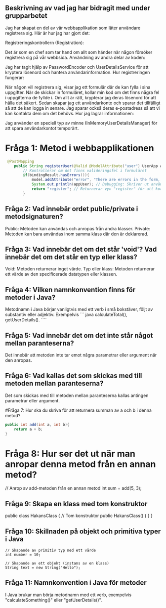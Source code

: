
## Beskrivning av vad jag har bidragit med under grupparbetet

Jag har skapat en del av vår webbapplikation som låter användare registrera sig. Här är hur jag har gjort det:

Registreringskontrollern (Registration):

Det är som en chef som tar hand om allt som händer när någon försöker registrera sig på vår webbsida.
Användning av andra delar av koden:

Jag har tagit hjälp av PasswordEncoder och UserDetailsService för att kryptera lösenord och hantera användarinformation.
Hur registreringen fungerar:

När någon vill registrera sig, visar jag ett formulär där de kan fylla i sina uppgifter.
När de skickar in formuläret, kollar min kod om det finns några fel i uppgifterna de fyllde i.
Om allt är rätt, krypterar jag deras lösenord för att hålla det säkert.
Sedan skapar jag ett användarkonto och sparar det tillfälligt så att de kan logga in senare.
Jag sparar också deras e-postadress så att vi kan kontakta dem om det behövs.
Hur jag lagrar informationen:

Jag använder en speciell typ av minne (InMemoryUserDetailsManager) för att spara användarkontot temporärt.

# Fråga 1: Metod i webbapplikationen
```java
 @PostMapping
    public String registerUser(@Valid @ModelAttribute("user") UserApp appUser, BindingResult bindingResult, Model model){
        // Kontrollerar om det finns valideringsfel i formuläret
        if(bindingResult.hasErrors()){
            model.addAttribute("error", "There are errors in the form, please correct them");
            System.out.println(appUser); // Debugging: Skriver ut användardetaljerna till konsolen
            return "register"; // Returnerar vyn "register" för att korrigera fel
        }
````
## Fråga 2: Vad innebär ordet public/private i metodsignaturen?

Public: Metoden kan användas och anropas från andra klasser.
Private: Metoden kan bara användas inom samma klass där den är deklarerad.

## Fråga 3: Vad innebär det om det står 'void'? Vad innebär det om det står en typ eller klass?

Void: Metoden returnerar inget värde.
Typ eller klass: Metoden returnerar ett värde av den specificerade datatypen eller klassen.

## Fråga 4: Vilken namnkonvention finns för metoder i Java?

Metodnamn i Java börjar vanligtvis med ett verb i små bokstäver, följt av substantiv eller adjektiv. Exempelvis
``` java calculateTotal(), getUserDetails(). ````

## Fråga 5: Vad innebär det om det inte står något mellan paranteserna?

Det innebär att metoden inte tar emot några parametrar eller argument när den anropas.

## Fråga 6: Vad kallas det som skickas med till metoden mellan paranteserna?

Det som skickas med till metoden mellan paranteserna kallas antingen parametrar eller argument.

#Fråga 7: Hur ska du skriva för att returnera summan av a och b i denna metod?
```java
public int add(int a, int b){
    return a + b;
}
````

# Fråga 8: Hur ser det ut när man anropar denna metod från en annan metod?

// Anrop av add-metoden från en annan metod
int sum = add(5, 3);


## Fråga 9: Skapa en klass med tom konstruktor

public class HakansClass {
    // Tom konstruktor
    public HakansClass() {
    }
}


## Fråga 10: Skillnaden på objekt och primitiva typer i Java
```
// Skapande av primitiv typ med ett värde
int number = 10;

// Skapande av ett objekt (instans av en klass)
String text = new String("Hello");
````

## Fråga 11: Namnkonvention i Java för metoder
I Java brukar man börja metodnamn med ett verb, exempelvis "calculateSomething()" eller "getUserDetails()".

